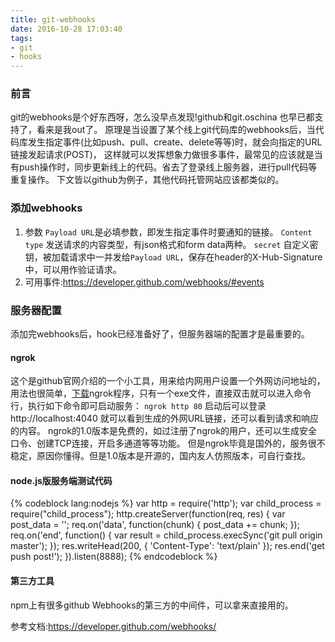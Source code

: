 ```yaml
---
title: git-webhooks
date: 2016-10-28 17:03:40
tags:
- git
- hooks
---
```

### 前言
git的webhooks是个好东西呀，怎么没早点发现!github和git.oschina 也早已都支持了，看来是我out了。
原理是当设置了某个线上git代码库的webhooks后，当代码库发生指定事件(比如push、pull、create、delete等等)时，就会向指定的URL链接发起请求(POST)，
这样就可以发挥想象力做很多事件，最常见的应该就是当有push操作时，同步更新线上的代码。省去了登录线上服务器，进行pull代码等重复操作。
下文皆以github为例子，其他代码托管网站应该都类似的。
### 添加webhooks
1. 参数
    `Payload URL`是必填参数，即发生指定事件时要通知的链接。
    `Content type` 发送请求的内容类型，有json格式和form data两种。
    `secret` 自定义密钥，被加载请求中一并发给`Payload URL`，保存在header的X-Hub-Signature中，可以用作验证请求。
2. 可用事件:https://developer.github.com/webhooks/#events
### 服务器配置
添加完webhooks后，hook已经准备好了，但服务器端的配置才是最重要的。
#### ngrok
这个是github官网介绍的一个小工具，用来给内网用户设置一个外网访问地址的，用法也很简单，[下载](https://ngrok.com/download)ngrok程序，只有一个exe文件，直接双击就可以进入命令行，执行如下命令即可启动服务：
    `ngrok http 80`
启动后可以登录http://localhost:4040 就可以看到生成的外网URL链接，还可以看到请求和响应的内容。
ngrok的1.0版本是免费的，如过注册了ngrok的用户，还可以生成安全口令、创建TCP连接，开启多通道等等功能。
但是ngrok毕竟是国外的，服务很不稳定，原因你懂得。但是1.0版本是开源的，国内友人仿照版本，可自行查找。

#### node.js版服务端测试代码
{% codeblock lang:nodejs %}
    var http = require('http');
    var child_process = require("child_process");
    http.createServer(function(req, res) {
        var post_data = '';
        req.on('data', function(chunk) {
            post_data += chunk;
        });
        req.on('end', function() {
            var result = child_process.execSync('git pull origin master');
        });
        res.writeHead(200, { 'Content-Type': 'text/plain' });
        res.end('get push post!');
    }).listen(8888);
 {% endcodeblock %}
#### 第三方工具
npm上有很多github Webhooks的第三方的中间件，可以拿来直接用的。

参考文档:https://developer.github.com/webhooks/